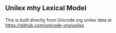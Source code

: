 Unilex mhy Lexical Model
----------------------

This is built directly from Unicode.org unilex data at
https://github.com/unicode-org/unilex
